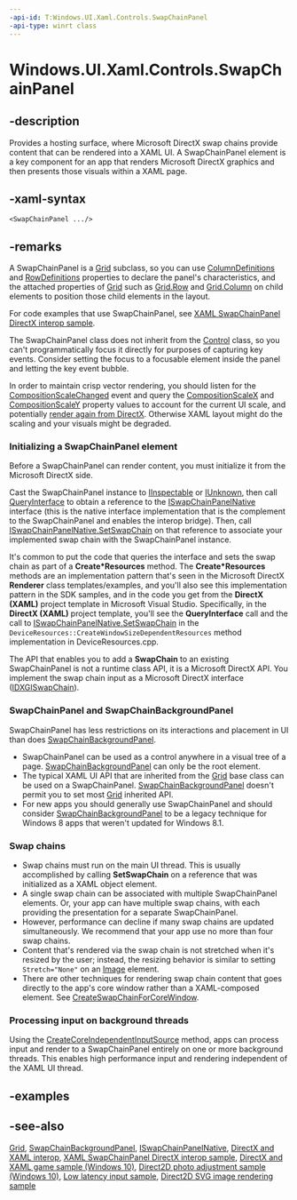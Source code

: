 ```yaml
---
-api-id: T:Windows.UI.Xaml.Controls.SwapChainPanel
-api-type: winrt class
---
```


<!-- Class syntax.
public class SwapChainPanel : Windows.UI.Xaml.Controls.Grid, Windows.UI.Xaml.Controls.ISwapChainPanel
-->

# Windows.UI.Xaml.Controls.SwapChainPanel

## -description

Provides a hosting surface, where Microsoft DirectX swap chains provide content that can be rendered into a XAML UI. A SwapChainPanel element is a key component for an app that renders Microsoft DirectX graphics and then presents those visuals within a XAML page.

## -xaml-syntax

```xaml
<SwapChainPanel .../>
```

## -remarks

A SwapChainPanel is a [Grid](grid.md) subclass, so you can use [ColumnDefinitions](grid_columndefinitions.md) and [RowDefinitions](grid_rowdefinitions.md) properties to declare the panel's characteristics, and the attached properties of [Grid](grid.md) such as [Grid.Row](/uwp/api/windows.ui.xaml.controls.grid#xaml-attached-properties) and [Grid.Column](/uwp/api/windows.ui.xaml.controls.grid#xaml-attached-properties) on child elements to position those child elements in the layout.

For code examples that use SwapChainPanel, see [XAML SwapChainPanel DirectX interop sample](https://go.microsoft.com/fwlink/p/?LinkID=309155).

The SwapChainPanel class does not inherit from the [Control](control.md) class, so you can't programmatically focus it directly for purposes of capturing key events. Consider setting the focus to a focusable element inside the panel and letting the key event bubble.

In order to maintain crisp vector rendering, you should listen for the [CompositionScaleChanged](swapchainpanel_compositionscalechanged.md) event and query the [CompositionScaleX](swapchainpanel_compositionscalex.md) and [CompositionScaleY](swapchainpanel_compositionscaley.md) property values to account for the current UI scale, and potentially [render again from DirectX](https://msdn.microsoft.com/library/f795a719-71ba-4a25-b41a-9d93f96b6ca4). Otherwise XAML layout might do the scaling and your visuals might be degraded.

### Initializing a **SwapChainPanel** element

Before a SwapChainPanel can render content, you must initialize it from the Microsoft DirectX side.

Cast the SwapChainPanel instance to [IInspectable](https://msdn.microsoft.com/library/0657e51f-d4c0-46c6-927d-b01e54b6846c) or [IUnknown](https://msdn.microsoft.com/library/33f1d79a-33fc-4ce5-a372-e08bda378332), then call [QueryInterface](https://msdn.microsoft.com/library/54d5ff80-18db-43f2-b636-f93ac053146d) to obtain a reference to the [ISwapChainPanelNative](https://msdn.microsoft.com/library/b36147c7-1304-4175-8ad3-cd5fca17b4ae) interface (this is the native interface implementation that is the complement to the SwapChainPanel and enables the interop bridge). Then, call [ISwapChainPanelNative.SetSwapChain](https://msdn.microsoft.com/library/8269a6dc-1732-40cf-96c7-fa13bc6763d2) on that reference to associate your implemented swap chain with the SwapChainPanel instance.

It's common to put the code that queries the interface and sets the swap chain as part of a **Create*Resources** method. The **Create*Resources** methods are an implementation pattern that's seen in the Microsoft DirectX  **Renderer** class templates/examples, and you'll also see this implementation pattern in the SDK samples, and in the code you get from the **DirectX (XAML)** project template in Microsoft Visual Studio. Specifically, in the **DirectX (XAML)** project template, you'll see the **QueryInterface** call and the call to [ISwapChainPanelNative.SetSwapChain](https://msdn.microsoft.com/library/8269a6dc-1732-40cf-96c7-fa13bc6763d2) in the `DeviceResources::CreateWindowSizeDependentResources` method implementation in DeviceResources.cpp.

The API that enables you to add a **SwapChain** to an existing SwapChainPanel is not a runtime class API, it is a Microsoft DirectX  API. You implement the swap chain input as a Microsoft DirectX interface ([IDXGISwapChain](/windows/desktop/api/dxgi/nn-dxgi-idxgiswapchain)).

### **SwapChainPanel** and **SwapChainBackgroundPanel**

SwapChainPanel has less restrictions on its interactions and placement in UI than does [SwapChainBackgroundPanel](swapchainbackgroundpanel.md).

+ SwapChainPanel can be used as a control anywhere in a visual tree of a page. [SwapChainBackgroundPanel](swapchainbackgroundpanel.md) can only be the root element.
+ The typical XAML UI API that are inherited from the [Grid](grid.md) base class can be used on a SwapChainPanel. [SwapChainBackgroundPanel](swapchainbackgroundpanel.md) doesn't permit you to set most [Grid](grid.md) inherited API.
+ For new apps you should generally use SwapChainPanel and should consider [SwapChainBackgroundPanel](swapchainbackgroundpanel.md) to be a legacy technique for Windows 8 apps that weren't updated for Windows 8.1.

### Swap chains

+ Swap chains must run on the main UI thread. This is usually accomplished by calling **SetSwapChain** on a reference that was initialized as a XAML object element.
+ A single swap chain can be associated with multiple SwapChainPanel elements. Or, your app can have multiple swap chains, with each providing the presentation for a separate SwapChainPanel.
+ However, performance can decline if many swap chains are updated simultaneously. We recommend that your app use no more than four swap chains.
+ Content that's rendered via the swap chain is not stretched when it's resized by the user; instead, the resizing behavior is similar to setting `Stretch="None"` on an [Image](image.md) element.
+ There are other techniques for rendering swap chain content that goes directly to the app's core window rather than a XAML-composed element. See [CreateSwapChainForCoreWindow](https://msdn.microsoft.com/library/b3ac3aeb-3449-4444-9fd3-866a3795c41f).

### Processing input on background threads

Using the [CreateCoreIndependentInputSource](swapchainpanel_createcoreindependentinputsource_467679991.md) method, apps can process input and render to a SwapChainPanel entirely on one or more background threads. This enables high performance input and rendering independent of the XAML UI thread.

## -examples

## -see-also

[Grid](grid.md), [SwapChainBackgroundPanel](swapchainbackgroundpanel.md), [ISwapChainPanelNative](https://msdn.microsoft.com/library/b36147c7-1304-4175-8ad3-cd5fca17b4ae), [DirectX and XAML interop](https://msdn.microsoft.com/library/17987eea-6771-423c-9b68-6b9aeadc7b7f), [XAML SwapChainPanel DirectX interop sample](https://go.microsoft.com/fwlink/p/?LinkID=309155), [DirectX and XAML game sample (Windows 10)](https://go.microsoft.com/fwlink/p/?LinkId=620599), [Direct2D photo adjustment sample (Windows 10)](https://go.microsoft.com/fwlink/p/?LinkId=620533), [Low latency input sample](https://github.com/Microsoft/Windows-universal-samples/tree/master/Samples/LowLatencyInput), [Direct2D SVG image rendering sample](https://github.com/Microsoft/Windows-universal-samples/tree/master/Samples/D2DSvgImage)
